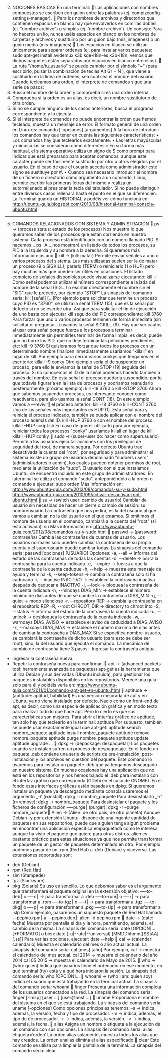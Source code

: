 2. NOCIONES BÁSICAS
En una terminal:

Las aplicaciones con nombres compuestos se escriben con guión entre las palabras
(ej. compizconfig-settings-manager).

Para los nombres de archivos y directorios que contienen espacios en blanco hay que envolverlos en
comillas dobles (ej. "nombre archivo") o simples (ej. 'nombre archivo').
Un consejo: Para no haceros un lío, nunca uséis espacios en blanco en los nombres de carpetas y archivos y
sustituirlo por un guión bajo (mis_imágenes) o un guión medio (mis-imágenes)

Los espacios en blanco se utilizan únicamente para separar ordenes (ej. para instalar varios
paquetes: sudo apt-get install avidemux k3b kde-i18n-es k3b-i18n, vemos que dichos
paquetes están separados por espacios en blanco entre ellos).

La ruta "/home/tu_usuario" se puede cambiar por el símbolo "~" (para escribirlo, pulsar la
combinación de teclas Alt Gr + Ñ ), que viene a sustituirlo en la línea de ordenes, sea cual sea el nombre del
usuario
Cuando tecleamos una orden, el intérprete de comandos sigue una serie de pasos:
1. Busca el nombre de la orden y comprueba si es una orden interna.
2. Comprueba si la orden es un alias, es decir, un nombre sustitutorio de otra orden.
3. Si no se cumple ninguno de los casos anteriores, busca el programa correspondiente y lo ejecuta.
4. Si el intérprete de comandos no puede encontrar la orden que hemos tecleado, muestra un mensaje de error.
El formato general de una orden en Linux es:
comando [-opciones] [argumentos]
A la hora de introducir los comandos hay que tener en cuenta las siguientes características:
• Los comandos hay que teclearlos exactamente.
• Las letras mayúsculas y minúsculas se consideran como diferentes.• En su forma más habitual, el sistema operativo utiliza un signo de $ como prompt para indicar que está
preparado para aceptar comandos, aunque este carácter puede ser fácilmente sustituido por otro u otros
elegidos por el usuario. En el caso de que el usuario acceda como administrador este signo se sustituye por #.
• Cuando sea necesario introducir el nombre de un fichero o directorio como argumento a un comando, Linux,
permite escribir las primeras letras del mismo y realiza un autorrellenado al presionar la tecla del tabulador. Si
no puede distinguir entre diversos casos rellenará hasta el punto en el que se diferencien.
La Terminal guarda un HISTORIAL y podéis ver cómo funciona en:
http://ubuntu-guia.blogspot.com/2010/08/historial-terminal-consola-ubuntu.html
------------------------------------------------------------------------------------------------------------------------------------------------------------------------------------------------------
5. COMANDOS RELACIONADOS CON SISTEMA Y
ADMINISTRACIÓN

ps → (process status: estado de los procesos)
Nos muestra lo que queramos saber de los procesos que están corriendo en nuestro sistema. Cada proceso está
identificado con un número llamado PID. Si hacemos…
ps -A
…nos mostrará un listado de todos los procesos, su PID a la izquierda y su nombre a la derecha. Si queremos
más información:
ps aux

kill → (kill: matar)
Permite enviar señales a uno o varios procesos del sistema. Las más utilizadas suelen ser la de matar un
proceso (9 o SIGKILL), pararlo (TERM) o reiniciarlo (1 o HUP) pero hay muchas más que pueden ser útiles
en ocasiones. El listado completo de señales disponibles puede visualizarse ejecutando:
kill -l
Como señal podemos utilizar el número correspondiente a la izda del nombre de la señal (SIG...) o escribir
directamente el nombre sin el "SIG" que le precede, por ejemplo "STOP"
La sinapsis del comando sería:
kill [señal] <pid> [...]Por ejemplo para solicitar que termine un proceso cuyo PID es "3760", se utiliza la señal TERM (15), que es
la señal por defecto si no se escribe otra. Así que para solicitar el fin de ejecución de uno basta con ejecutar
kill seguido del PID correspondiente:
kill 3760
Para forzar que uno o varios procesos terminen de forma inmediata (sin solicitar ni preguntar…) usamos la
señal SIGKILL (9). Hay que ser cautos al usar esta señal porque fuerza a los procesos a terminar
inmediatamente sin permitirles terminar de forma limpia, es decir, puede que no borre los PID, que no deje
terminar las peticiones pendientes, etc:
kill -9 3760
Si quisieramos forzar que todos los procesos con un determinado nombre finalicen inmediatamente
usaríamos "killall" en lugar de kill. Por ejemplo para cerrar varios conkys que tengamos en el escritorio:
killall -9 conky
Otro ejemplo sería el de suspender un proceso, para ello le enviamos la señal de STOP (19) seguida del
proceso. Si no conocemos el ID de la señal podemos hacerlo también a través del nombre. En esta señal el
proceso quedaría suspendido, por lo que todavía figuraría en la lista de procesos y podríamos reanudarlo
posteriormente (próximo ejemplo):
kill -19 3760
o
kill -STOP 3760
Ahora que sabemos suspender procesos, es interesante conocer como reactivarlos, para ello usamos la señal
CONT (18). En este ejemplo vamos a ―revivir‖ el proceso anterior:
kill -18 3760
o
kill -CONT 3760
Una de las señales más importantes es HUP (1). Esta señal para y reinicia el proceso indicado, también se
puede aplicar con el nombre del proceso además del ID.
kill -HUP 3760
o con el nombre del proceso:
killall -HUP script.sh
En caso de querer utilizarlo para por ejemplo, reiniciar todos los procesos "conky" usaríamos killall en lugar
de kill:
killall -HUP conky

sudo → (super-user do: hacer como superusuario)
Permite a los usuarios ejecutar acciones con los privilegios de seguridad del root, de manera segura.
Por defecto Ubuntu trae desactivada la cuenta del "root", por seguridad y para administrar el sistema existe un
grupo de usuarios denominado "sudoers users" (administradores o admin), los cuales pueden obtener
permisos de root, mediante la utilización de "sudo".
El usuario con el que instalamos Ubuntu, se encuentra incluido en este grupo de administradores. En laterminal se utiliza el comando "sudo", anteponiéndolo a la orden o comando a ejecutar:
sudo orden
Más información en:
http://www.ubuntu-guia.com/2012/08/comandos-su-y-sudo.html
http://www.ubuntu-guia.com/2010/09/activar-desactivar-root-ubuntu.html

su → (switch user: cambio de usuario)
Cambiar de usuario sin necesidad de hacer un cierre o cambio de sesión:
su nombreusuario
La contraseña que nos pedirá, es la del usuario al que vamos a cambiar, no la del usuario en el que estamos.
Si omitimos el nombre de usuario en el comando, cambiará a la cuenta del "root" (si está activada):
su
Más información en:
http://www.ubuntu-guia.com/2012/08/comandos-su-y-sudo.html

passwd → (password: contraseña)
Cambia las contraseñas de cuentas de usuario.
Los usuarios normales solo pueden cambiar la contraseña de su propia cuenta y el superusuario puede
cambiar todas.
La sinapsis del comando sería:
passwd [opciones] [USUARIO]
Opciones:
-a, --all → informa del estado de las contraseñas de todas las cuentas
-d, --delete → borra la contraseña para la cuenta indicada
-e, --expire → fuerza a que la contraseña de la cuenta caduque
-h, --help → muestra este mensaje de ayuda y termina
-k, --keep-tokens → cambia la contraseña sólo si ha caducado
-i, --inactive INACTIVO → establece la contraseña inactiva después de caducar a INACTIVO
-l, --lock → bloquea la contraseña de la cuenta indicada
-n, --mindays DÍAS_MIN → establece el número mínimo de días antes de que se cambie la contraseña a
DÍAS_MIN
-q, --quiet → modo silencioso
-r, --repository REP → cambia la contraseña en el repositorio REP
-R, --root CHROOT_DIR → directory to chroot into
-S, --status → informa del estado de la contraseña la cuenta indicada
-u, --unlock → desbloquea la contraseña de la cuenta indicada
-w, --warndays DÍAS_AVISO → establece el aviso de caducidad a DÍAS_AVISO
-x, --maxdays DÍAS_MAX → establece el número máximo de días antes de cambiar la contraseña a
DÍAS_MAX
Si se especifica nombre-usuario, se cambiará la contraseña de dicho usuario (para esto se debe ser root), sino,
la del usuario que ejecuta el comando. La mecánica de cambio de contraseña tiene 3 pasos:- Ingresar la contraseña antigua.
- Ingresar la contraseña nueva.
- Repetir la contraseña nueva para confirmar.

apt → (advanced packets tool: herramienta avanzada de paquetes)
apt-get es la herramienta que utiliza Debian y sus derivadas (Ubuntu incluida), para gestionar los paquetes
instalables disponibles en los repositorios.
Merece una guia solo para él y poidéis verla en:
http://www.ubuntu-guia.com/2011/01/comando-apt-get-en-ubuntu.html

aptitude → (aptitude: aptitud, habilidad)
Es una versión mejorada de apt y en Ubuntu ya no viene instalado por defecto. Nació como un front-end de
apt, es decir, como una especie de aplicación gráfica y en modo texto para realizar todo lo que hace apt. Pero
lo cierto es que sus características son mejores.
Para abrir el interfaz gráfico de aptitude, tan sólo hay que teclearlo en la terminal:
aptitude
Por supuesto, también se puede usar exactamente igual que apt-get:
aptitude search nombre_paquete
aptitude install nombre_paquete
aptitude remove nombre_paquete
aptitude purge nombre_paquete
aptitude update
aptitude upgrade
...

dpkg → (depackage: despaquetar)
Los paquetes cuando se instalan sufren un proceso de despaquetaje. En el fondo un paquete .deb contiene una
serie de scripts de pre-instalación, post-instalación y los archivos en cuestión del paquete.
Este comando lo usaremos para instalar un paquete .deb que ya tengamos descargado en nuestro sistema. En
muchas ocasiones hay una aplicación que no está en los repositorios y nos hemos bajado el .deb para
instalarlo con el interfaz gráfico que corresponda (GDebi en el caso de GNOME). En el fondo estas interfaces
gráficas están basadas en dpkg.
Si queremos instalar un paquete ya descargado mediante consola usaremos el argumento ‗-i‘ (i=install):
dpkg -i nombre_paquete
Para desinstalarlo ‗-r‘ (r=remove):
dpkg -r nombre_paquete
Para desinstalar el paquete y los ficheros de configuración ―–purge‖ (purgar):
dpkg -r –purge nombre_paquete
Alien → (Alien: de otro país, de otro planeta)
Aunque Debian -y por extensión Ubuntu- dispone de una ingente cantidad de paquetes en sus repositorios,
puede que alguien tenga algún problema en encontrar una aplicación específica empaquetada como le interesa
aunque ha visto el paquete que quiere para otras distros.
alien es bastante práctico para estas situaciones ya que nos permite transformar un paquete de un gestor de
paquetes determinado en otro. Por ejemplo podemos pasar de un .rpm (Red Hat) a .deb (Debian) y viceversa.
Las extensiones soportadas son:
* deb (Debian)
* rpm (Red Hat)
* slm (Stampede)
* tgz (Slackware)
* pkg (Solaris)
Su uso es sencillo. Lo que debemos saber es el argumento que transformará el paquete original en la extensión
objetivo:
―–to-deb‖ o ―-d‖ → para transformar a .deb
―–to-rpm‖ o ―-r‖ → para transformar a .rpm
―–to-tgz‖ o ―-t‖ → para transformar a .tgz
―–to-pkg‖ o ―-p‖ → para transformar a .pkg
―–to-slp‖ → para transformar a .slp
Como ejemplo, pasaremos un supuesto paquete de Red Hat llamado ―pepino.rpm‖ a ―pepino.deb‖:
alien -d pepino.rpm

date → (date: fecha)
Muestra por pantalla el día y la hora, permitiendo, además, el cambio de la misma.
La sinapsis del comando sería:
date [OPCIÓN]... [+FORMATO]
o bien:
date [-u|--utc|--universal] [MMDDhhmm[[SS]AA][.ss]]
Para ver las opciones, ejecutar:
date --help

cal → (calender: calendario)
Muestra el calendario del mes o año actual actual.
La sinapsis del comando sería:
cal [mes] [año]
Por ejemplo,
cal → muestra el calendario del mes actual.
cal 2014 → muestra el calendario del año 2014.cal 05 2015 → muestra el calendario de Mayo de 2015.

who → (who: quien)
Indica qué usuarios tiene el ordenador en ese momento, en qué terminal (tty) está y a qué hora iniciaron la
sesión.
La sinapsis del comando sería:
who [OPCIÓN]...

whoami → (who I am: quien soy)
Indica el usuario que está trabajando en la terminal actual.
La sinapsis del comando sería:
whoami

finger
Presenta una información completa de los usuarios conectados a la red.
La sinapsis del comando sería:
finger [-lmsp] [user ...] [user@host ...]

uname
Proporciona el nombre del sistema en el que se está trabajando.
La sinapsis del comando sería:
uname [-opciones]
Como opciones principales tenemos:
-a → indica, además, la versión, fecha y tipo de procesador.
-m → indica, además, el tipo de de procesador.
-r → indica, además, la versión.
-v → indica, además, la fecha.

alias
Asigna un nombre o etiqueta a la ejecución de un comando con sus opciones.
La sinapsis del comando sería:
alias etiqueta=’orden’
La orden alias solamente, muestra todos los alias que hay creados. La orden unalias elimina el alias
especificado.
clear
Este comando se utiliza para limpiar la pantalla de la terminal.
La sinapsis del comando sería:
clear
